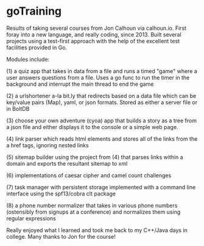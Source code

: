 # goTraining

Results of taking several courses from Jon Calhoun via calhoun.io. First foray into a new language, and really coding, since 2013. Built several projects using a test-first approach with the help of the excellent test facilities provided in Go.

Modules include: 

(1) a quiz app that takes in data from a file and runs a timed "game" where a user answers questions from a file. Uses a go func to run the timer in the background and interrupt the main thread to end the game

(2) a urlshortener a-la bit.ly that redirects based on a data file which can be key/value pairs (Map), yaml, or json formats. Stored as either a server file or in BoltDB

(3) choose your own adventure (cyoa) app that builds a story as a tree from a json file and either displays it to the console or a simple web page. 

(4) link parser which reads html elements and stores all of the links from the a href tags, ignoring nested links

(5) sitemap builder using the project from (4) that parses links within a domain and exports the resultant sitemap to xml

(6) implementations of caesar cipher and camel count challenges

(7) task manager with persistent storage implemented with a command line interface using the spf13/cobra clt package

(8) a phone number normalizer that takes in various phone numbers (ostensibly from signups at a conference) and normalizes them using regular expressions

Really enjoyed what I learned and took me back to my C++/Java days in college. Many thanks to Jon for the course!
